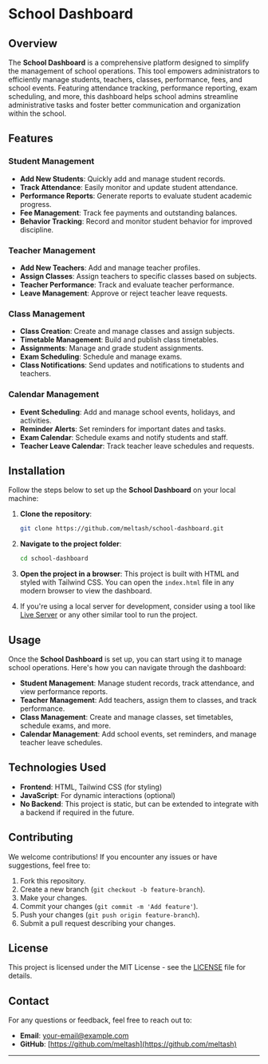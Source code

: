 # School Dashboard

## Overview
The **School Dashboard** is a comprehensive platform designed to simplify the management of school operations. This tool empowers administrators to efficiently manage students, teachers, classes, performance, fees, and school events. Featuring attendance tracking, performance reporting, exam scheduling, and more, this dashboard helps school admins streamline administrative tasks and foster better communication and organization within the school.

## Features

### **Student Management**
- **Add New Students**: Quickly add and manage student records.
- **Track Attendance**: Easily monitor and update student attendance.
- **Performance Reports**: Generate reports to evaluate student academic progress.
- **Fee Management**: Track fee payments and outstanding balances.
- **Behavior Tracking**: Record and monitor student behavior for improved discipline.

### **Teacher Management**
- **Add New Teachers**: Add and manage teacher profiles.
- **Assign Classes**: Assign teachers to specific classes based on subjects.
- **Teacher Performance**: Track and evaluate teacher performance.
- **Leave Management**: Approve or reject teacher leave requests.

### **Class Management**
- **Class Creation**: Create and manage classes and assign subjects.
- **Timetable Management**: Build and publish class timetables.
- **Assignments**: Manage and grade student assignments.
- **Exam Scheduling**: Schedule and manage exams.
- **Class Notifications**: Send updates and notifications to students and teachers.

### **Calendar Management**
- **Event Scheduling**: Add and manage school events, holidays, and activities.
- **Reminder Alerts**: Set reminders for important dates and tasks.
- **Exam Calendar**: Schedule exams and notify students and staff.
- **Teacher Leave Calendar**: Track teacher leave schedules and requests.

## Installation

Follow the steps below to set up the **School Dashboard** on your local machine:

1. **Clone the repository**:
   ```bash
   git clone https://github.com/meltash/school-dashboard.git
   ```

2. **Navigate to the project folder**:
   ```bash
   cd school-dashboard
   

3. **Open the project in a browser**:
   This project is built with HTML and styled with Tailwind CSS. You can open the `index.html` file in any modern browser to view the dashboard.

4. If you're using a local server for development, consider using a tool like [Live Server](https://marketplace.visualstudio.com/items?itemName=ritwickdey.LiveServer) or any other similar tool to run the project.

## Usage

Once the **School Dashboard** is set up, you can start using it to manage school operations. Here's how you can navigate through the dashboard:

- **Student Management**: Manage student records, track attendance, and view performance reports.
- **Teacher Management**: Add teachers, assign them to classes, and track performance.
- **Class Management**: Create and manage classes, set timetables, schedule exams, and more.
- **Calendar Management**: Add school events, set reminders, and manage teacher leave schedules.

## Technologies Used
- **Frontend**: HTML, Tailwind CSS (for styling)
- **JavaScript**: For dynamic interactions (optional)
- **No Backend**: This project is static, but can be extended to integrate with a backend if required in the future.

## Contributing

We welcome contributions! If you encounter any issues or have suggestions, feel free to:

1. Fork this repository.
2. Create a new branch (`git checkout -b feature-branch`).
3. Make your changes.
4. Commit your changes (`git commit -m 'Add feature'`).
5. Push your changes (`git push origin feature-branch`).
6. Submit a pull request describing your changes.

## License
This project is licensed under the MIT License - see the [LICENSE](LICENSE) file for details.

## Contact

For any questions or feedback, feel free to reach out to:
- **Email**: [your-email@example.com](mailto:your-email@example.com)
- **GitHub**: [https://github.com/meltash](https://github.com/meltash)

---



